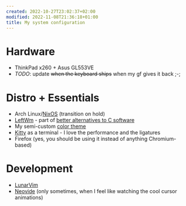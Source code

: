 ```yaml
---
created: 2022-10-27T23:02:37+02:00
modified: 2022-11-08T21:36:18+01:00
title: My system configuration
---
```


# Hardware

- ThinkPad x260 + Asus GL553VE
- *TODO*: update ~~when the keyboard ships~~ when my gf gives it back ;-;

# Distro + Essentials

- Arch Linux/[NixOS](/nixos) (transition on hold)
- [LeftWm](http://leftwm.org/) - part of [better alternatives to C software](/alternatives)
- My semi-custom [color theme](/theme)
- [Kitty](https://sw.kovidgoyal.net/kitty/) as a terminal - I love the performance and the ligatures
- Firefox (yes, you should be using it instead of anything Chromium-based) 

# Development

- [LunarVim](https://lunarvim.org)
- [Neovide](https://neovide.dev) (only sometimes, when I feel like watching the cool cursor animations)
